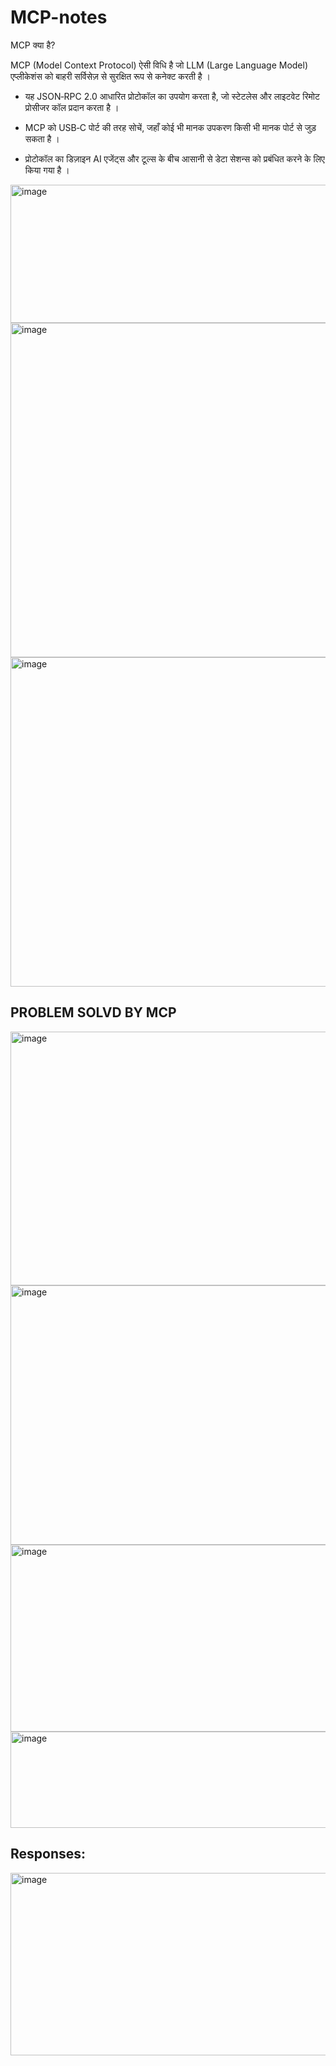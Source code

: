 # MCP-notes
MCP क्या है?

MCP (Model Context Protocol) ऐसी विधि है जो LLM (Large Language Model) एप्लीकेशंस को बाहरी सर्विसेज़ से सुरक्षित रूप से कनेक्ट करती है । 

- यह JSON‑RPC 2.0 आधारित प्रोटोकॉल का उपयोग करता है, जो स्टेटलेस और लाइटवेट रिमोट प्रोसीजर कॉल प्रदान करता है  ।


- MCP को USB‑C पोर्ट की तरह सोचें, जहाँ कोई भी मानक उपकरण किसी भी मानक पोर्ट से जुड़ सकता है । 

- प्रोटोकॉल का डिज़ाइन AI एजेंट्स और टूल्स के बीच आसानी से डेटा सेशन्स को प्रबंधित करने के लिए किया गया है  ।

<img width="836" height="221" alt="image" src="https://github.com/user-attachments/assets/45865047-8dd1-45c4-b247-59b538ff6352" />
<img width="765" height="535" alt="image" src="https://github.com/user-attachments/assets/aabc87f2-94be-4f4b-8401-a4e05b4ee044" />
<img width="634" height="527" alt="image" src="https://github.com/user-attachments/assets/b49751e8-9c68-4a00-bc57-7a9c7fa2f194" />

## PROBLEM SOLVD BY MCP
<img width="784" height="406" alt="image" src="https://github.com/user-attachments/assets/153ac433-91cc-4a63-aa97-4acc9d51a9e8" />
<img width="766" height="415" alt="image" src="https://github.com/user-attachments/assets/281b7f86-395e-4329-92b8-32d0712de984" />
<img width="742" height="299" alt="image" src="https://github.com/user-attachments/assets/a4bdf385-e890-41e0-879c-1e70f5617082" />
<img width="785" height="154" alt="image" src="https://github.com/user-attachments/assets/ba37e6e6-cd2e-4c9b-abbf-6c2adb42b4ab" />

## Responses:

<img width="521" height="292" alt="image" src="https://github.com/user-attachments/assets/2ec4fd98-0e33-41a6-8864-6676df21063f" />
